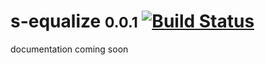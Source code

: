 # s-equalize <small>0.0.1</small> [![Build Status](https://travis-ci.org/Coffeekraken/s-equalize-component.svg?branch=release/{version})](https://travis-ci.org/Coffeekraken/s-equalize-component)

documentation coming soon
